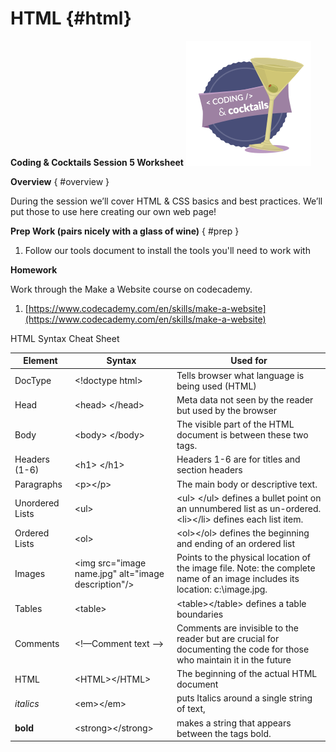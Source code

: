 # HTML {#html}
**Coding &amp; Cocktails Session 5 Worksheet**                      ![](logo.png)
                                                                                  

**Overview** { #overview }

During the session we’ll cover HTML &amp; CSS basics and best practices. We’ll put those to use here creating our own web page!

**Prep Work (pairs nicely with a glass of wine)** { #prep }

1.  Follow our tools document to install the tools you'll need to work with









**Homework**

Work through the Make a Website course on codecademy.

1.  [https://www.codecademy.com/en/skills/make-a-website](https://www.codecademy.com/en/skills/make-a-website)

HTML Syntax Cheat Sheet

| **Element** | **Syntax** | **Used for** |
| --- | --- | --- |
| DocType | &lt;!doctype html&gt; | Tells browser what language is being used (HTML) |
| Head | &lt;head&gt; &lt;/head&gt; | Meta data not seen by the reader but used by the browser |
| Body | &lt;body&gt; &lt;/body&gt; | The visible part of the HTML document is between these two tags. |
| Headers (1-6) | &lt;h1&gt; &lt;/h1&gt; | Headers 1-6 are for titles and section headers |
| Paragraphs | &lt;p&gt;&lt;/p&gt; | The main body or descriptive text. |
| Unordered Lists | &lt;ul&gt; | &lt;ul&gt; &lt;/ul&gt; defines a bullet point on an unnumbered list as un-ordered. &lt;li&gt;&lt;/li&gt; defines each list item. |
| Ordered Lists | &lt;ol&gt; | &lt;ol&gt;&lt;/ol&gt; defines the beginning and ending of an ordered list |
| Images | &lt;img src=&quot;image name.jpg&quot; alt=&quot;image description&quot;/&gt; | Points to the physical location of the image file. Note: the complete name of an image includes its location: c:\image.jpg. |
| Tables | &lt;table&gt; | &lt;table&gt;&lt;/table&gt; defines a table boundaries |
| Comments | &lt;!—Comment text --&gt; | Comments are invisible to the reader but are crucial for documenting the code for those who maintain it in the future |
| HTML | &lt;HTML&gt;&lt;/HTML&gt; | The beginning of the actual HTML document |
| _italics_ | &lt;em&gt;&lt;/em&gt; | puts Italics around a single string of text, |
| **bold** | &lt;strong&gt;&lt;/strong&gt; | makes a string that appears between the tags bold. |